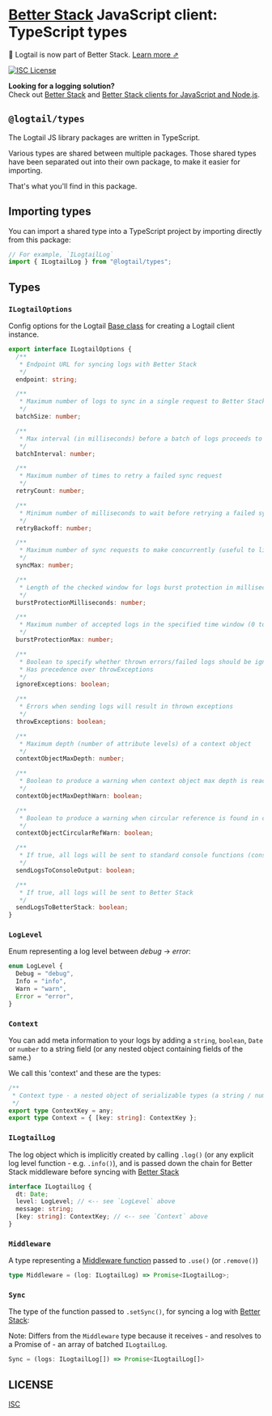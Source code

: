 # [Better Stack](https://betterstack.com/logs) JavaScript client: TypeScript types

📣 Logtail is now part of Better Stack. [Learn more ⇗](https://betterstack.com/press/introducing-better-stack/)

[![ISC License](https://img.shields.io/badge/license-ISC-ff69b4.svg)](LICENSE.md)

**Looking for a logging solution?**  
Check out [Better Stack](https://betterstack.com/logs) and [Better Stack clients for JavaScript and Node.js](https://betterstack.com/docs/logs/javascript/).

## `@logtail/types`

The Logtail JS library packages are written in TypeScript.

Various types are shared between multiple packages. Those shared types have been separated out into their own package, to make it easier for importing.

That's what you'll find in this package.

## Importing types

You can import a shared type into a TypeScript project by importing directly from this package:

```typescript
// For example, `ILogtailLog`
import { ILogtailLog } from "@logtail/types";
```

## Types

### `ILogtailOptions`

Config options for the Logtail [Base class](https://github.com/logtail/logtail-js/tree/master/packages/core#the-base-class) for creating a Logtail client instance.

```typescript
export interface ILogtailOptions {
  /**
   * Endpoint URL for syncing logs with Better Stack
   */
  endpoint: string;

  /**
   * Maximum number of logs to sync in a single request to Better Stack
   */
  batchSize: number;

  /**
   * Max interval (in milliseconds) before a batch of logs proceeds to syncing
   */
  batchInterval: number;

  /**
   * Maximum number of times to retry a failed sync request
   */
  retryCount: number;

  /**
   * Minimum number of milliseconds to wait before retrying a failed sync request
   */
  retryBackoff: number;

  /**
   * Maximum number of sync requests to make concurrently (useful to limit network I/O)
   */
  syncMax: number;

  /**
   * Length of the checked window for logs burst protection in milliseconds (0 to disable)
   */
  burstProtectionMilliseconds: number;

  /**
   * Maximum number of accepted logs in the specified time window (0 to disable)
   */
  burstProtectionMax: number;

  /**
   * Boolean to specify whether thrown errors/failed logs should be ignored
   * Has precedence over throwExceptions
   */
  ignoreExceptions: boolean;

  /**
   * Errors when sending logs will result in thrown exceptions
   */
  throwExceptions: boolean;

  /**
   * Maximum depth (number of attribute levels) of a context object
   */
  contextObjectMaxDepth: number;

  /**
   * Boolean to produce a warning when context object max depth is reached
   */
  contextObjectMaxDepthWarn: boolean;

  /**
   * Boolean to produce a warning when circular reference is found in context
   */
  contextObjectCircularRefWarn: boolean;

  /**
   * If true, all logs will be sent to standard console functions (console.info, console.warn, ...)
   */
  sendLogsToConsoleOutput: boolean;

  /**
   * If true, all logs will be sent to Better Stack
   */
  sendLogsToBetterStack: boolean;
}
```

### `LogLevel`

Enum representing a log level between _debug_ -> _error_:

```typescript
enum LogLevel {
  Debug = "debug",
  Info = "info",
  Warn = "warn",
  Error = "error",
}
```

### `Context`

You can add meta information to your logs by adding a `string`, `boolean`, `Date` or `number` to a string field (or any nested object containing fields of the same.)

We call this 'context' and these are the types:

```typescript
/**
 * Context type - a nested object of serializable types (a string / number / bool / null / undefined / Array / Date / Error)
 */
export type ContextKey = any;
export type Context = { [key: string]: ContextKey };
```

### `ILogtailLog`

The log object which is implicitly created by calling `.log()` (or any explicit log level function - e.g. `.info()`), and is passed down the chain for Better Stack middleware before syncing with [Better Stack](https://logs.betterstack.com)

```typescript
interface ILogtailLog {
  dt: Date;
  level: LogLevel; // <-- see `LogLevel` above
  message: string;
  [key: string]: ContextKey; // <-- see `Context` above
}
```

### `Middleware`

A type representing a [Middleware function](https://github.com/logtail/logtail-js/tree/master/packages/core#middleware) passed to `.use()` (or `.remove()`)

```typescript
type Middleware = (log: ILogtailLog) => Promise<ILogtailLog>;
```

### `Sync`

The type of the function passed to `.setSync()`, for syncing a log with [Better Stack](https://logs.betterstack.com):

Note: Differs from the `Middleware` type because it receives - and resolves to a Promise of - an array of batched `ILogtailLog`.

```typescript
Sync = (logs: ILogtailLog[]) => Promise<ILogtailLog[]>
```

## LICENSE

[ISC](LICENSE.md)
